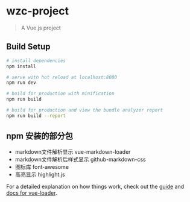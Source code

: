 # wzc-project

> A Vue.js project

## Build Setup

``` bash
# install dependencies
npm install

# serve with hot reload at localhost:8080
npm run dev

# build for production with minification
npm run build

# build for production and view the bundle analyzer report
npm run build --report
```

## npm 安装的部分包
* markdown文件解析显示 vue-markdown-loader
* markdown文件解析后样式显示 github-markdown-css
* 图标库  font-awesome
* 高亮显示 highlight.js

For a detailed explanation on how things work, check out the [guide](http://vuejs-templates.github.io/webpack/) and [docs for vue-loader](http://vuejs.github.io/vue-loader).
